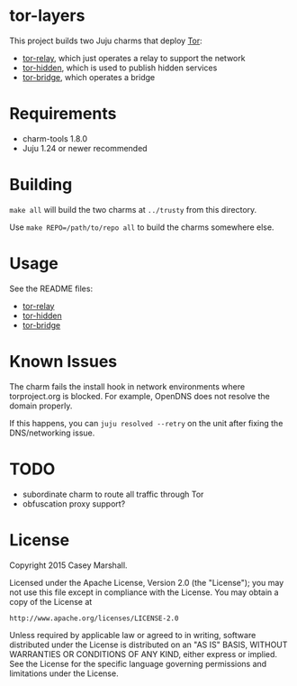 # tor-layers

This project builds two Juju charms that deploy [Tor](https://www.torproject.org/):

- [tor-relay](tor-relay/README.md), which just operates a relay to support the network
- [tor-hidden](tor-hidden/README.md), which is used to publish hidden services
- [tor-bridge](tor-bridge/README.md), which operates a bridge

# Requirements

- charm-tools 1.8.0
- Juju 1.24 or newer recommended

# Building

`make all` will build the two charms at `../trusty` from this directory.

Use `make REPO=/path/to/repo all` to build the charms somewhere else.

# Usage

See the README files:
- [tor-relay](tor-relay/README.md)
- [tor-hidden](tor-hidden/README.md)
- [tor-bridge](tor-bridge/README.md)

# Known Issues

The charm fails the install hook in network environments where torproject.org
is blocked. For example, OpenDNS does not resolve the domain properly.

If this happens, you can `juju resolved --retry` on the unit after fixing the
DNS/networking issue.

# TODO

- subordinate charm to route all traffic through Tor
- obfuscation proxy support?

# License

Copyright 2015 Casey Marshall.

Licensed under the Apache License, Version 2.0 (the "License");
you may not use this file except in compliance with the License.
You may obtain a copy of the License at

    http://www.apache.org/licenses/LICENSE-2.0

Unless required by applicable law or agreed to in writing, software
distributed under the License is distributed on an "AS IS" BASIS,
WITHOUT WARRANTIES OR CONDITIONS OF ANY KIND, either express or implied.
See the License for the specific language governing permissions and
limitations under the License.

